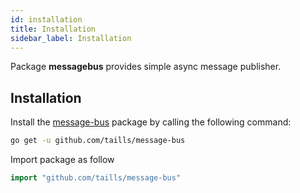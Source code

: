 ```yaml
---
id: installation
title: Installation
sidebar_label: Installation
---
```


Package **messagebus** provides simple async message publisher.

## Installation

Install the [message-bus](https://github.com/taills/message-bus) package by calling the following command:

```bash
go get -u github.com/taills/message-bus
```

Import package as follow

```go
import "github.com/taills/message-bus"
```
